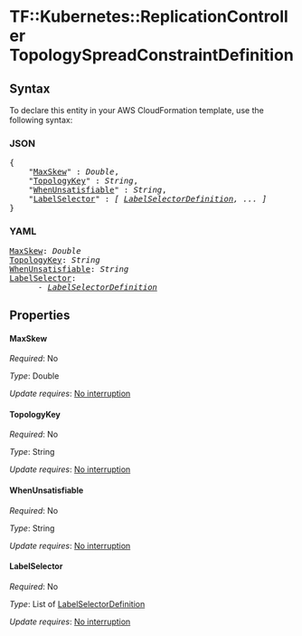# TF::Kubernetes::ReplicationController TopologySpreadConstraintDefinition

## Syntax

To declare this entity in your AWS CloudFormation template, use the following syntax:

### JSON

<pre>
{
    "<a href="#maxskew" title="MaxSkew">MaxSkew</a>" : <i>Double</i>,
    "<a href="#topologykey" title="TopologyKey">TopologyKey</a>" : <i>String</i>,
    "<a href="#whenunsatisfiable" title="WhenUnsatisfiable">WhenUnsatisfiable</a>" : <i>String</i>,
    "<a href="#labelselector" title="LabelSelector">LabelSelector</a>" : <i>[ <a href="labelselectordefinition.md">LabelSelectorDefinition</a>, ... ]</i>
}
</pre>

### YAML

<pre>
<a href="#maxskew" title="MaxSkew">MaxSkew</a>: <i>Double</i>
<a href="#topologykey" title="TopologyKey">TopologyKey</a>: <i>String</i>
<a href="#whenunsatisfiable" title="WhenUnsatisfiable">WhenUnsatisfiable</a>: <i>String</i>
<a href="#labelselector" title="LabelSelector">LabelSelector</a>: <i>
      - <a href="labelselectordefinition.md">LabelSelectorDefinition</a></i>
</pre>

## Properties

#### MaxSkew

_Required_: No

_Type_: Double

_Update requires_: [No interruption](https://docs.aws.amazon.com/AWSCloudFormation/latest/UserGuide/using-cfn-updating-stacks-update-behaviors.html#update-no-interrupt)

#### TopologyKey

_Required_: No

_Type_: String

_Update requires_: [No interruption](https://docs.aws.amazon.com/AWSCloudFormation/latest/UserGuide/using-cfn-updating-stacks-update-behaviors.html#update-no-interrupt)

#### WhenUnsatisfiable

_Required_: No

_Type_: String

_Update requires_: [No interruption](https://docs.aws.amazon.com/AWSCloudFormation/latest/UserGuide/using-cfn-updating-stacks-update-behaviors.html#update-no-interrupt)

#### LabelSelector

_Required_: No

_Type_: List of <a href="labelselectordefinition.md">LabelSelectorDefinition</a>

_Update requires_: [No interruption](https://docs.aws.amazon.com/AWSCloudFormation/latest/UserGuide/using-cfn-updating-stacks-update-behaviors.html#update-no-interrupt)

